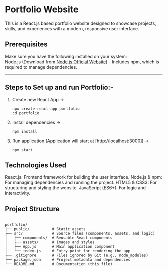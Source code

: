 # **Portfolio Website**
This is a React.js based portfolio website designed to showcase projects, skills, and experiences with a modern, responsive user interface.

## **Prerequisites**
Make sure you have the following installed on your system: <br>
Node.js (Download from [Node.js Official Website](https://nodejs.org/en)) - Includes npm, which is required to manage dependencies.

---

## **Steps to Set up and run Portfolio:-**
1. Create new React App ->
   ```
   npx create-react-app portfolio
   cd portfolio
3. Install dependencies ->
   ```
   npm install
5. Run application (Application will start at [http://localhost:3000]) ->
   ```
   npm start

## **Technologies Used**
  React.js: Frontend framework for building the user interface.
  Node.js & npm: For managing dependencies and running the project.
  HTML5 & CSS3: For structuring and styling the website.
  JavaScript (ES6+): For logic and interactivity.

## **Project Structure**
```plaintext

portfolio/
├── public/          # Static assets
├── src/             # Source files (components, assets, and logic)
│   ├── components/  # Reusable React components
│   ├── assets/      # Images and styles
│   ├── App.js       # Main application component
│   └── index.js     # Entry point for rendering the app
├── .gitignore       # Files ignored by Git (e.g., node_modules)
├── package.json     # Project metadata and dependencies
└── README.md        # Documentation (this file)

  
